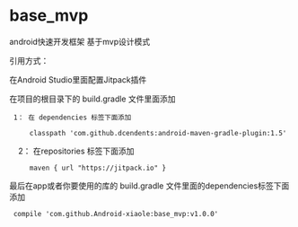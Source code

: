 # base_mvp
android快速开发框架 基于mvp设计模式

引用方式：

在Android Studio里面配置Jitpack插件

 在项目的根目录下的 build.gradle 文件里面添加
 
     1： 在 dependencies 标签下面添加 

         classpath 'com.github.dcendents:android-maven-gradle-plugin:1.5'

     2： 在repositories 标签下面添加

         maven { url "https://jitpack.io" }
         
 最后在app或者你要使用的库的 build.gradle 文件里面的dependencies标签下面添加
 
     compile 'com.github.Android-xiaole:base_mvp:v1.0.0'
